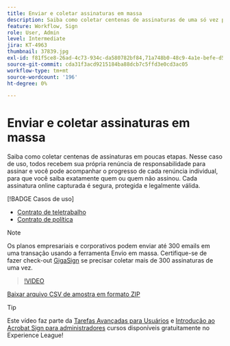 ```yaml
---
title: Enviar e coletar assinaturas em massa
description: Saiba como coletar centenas de assinaturas de uma só vez para qualquer documento em poucas etapas
feature: Workflow, Sign
role: User, Admin
level: Intermediate
jira: KT-4963
thumbnail: 37839.jpg
exl-id: f81f5ce8-26ad-4c73-934c-da580782bf84,71a748b0-48c9-4a1e-befe-d5f311d6c05e
source-git-commit: cda31f3acd9215184ba88dcb7c5ffd3e0cd3ac05
workflow-type: tm+mt
source-wordcount: '196'
ht-degree: 0%

---
```


# Enviar e coletar assinaturas em massa

Saiba como coletar centenas de assinaturas em poucas etapas. Nesse caso de uso, todos recebem sua própria renúncia de responsabilidade para assinar e você pode acompanhar o progresso de cada renúncia individual, para que você saiba exatamente quem ou quem não assinou. Cada assinatura online capturada é segura, protegida e legalmente válida.

[!BADGE Casos de uso]

* [Contrato de teletrabalho](https://experienceleague.adobe.com/docs/document-cloud-learn/sign-learning-hub/expand/recipes/gov/usecasegovtelework.html?lang=en)
* [Contrato de política](https://experienceleague.adobe.com/docs/document-cloud-learn/sign-learning-hub/expand/recipes/com/usecasecompolicy.html?lang=en)

>[!NOTE]
>
>Os planos empresariais e corporativos podem enviar até 300 emails em uma transação usando a ferramenta Envio em massa. Certifique-se de fazer check-out [GigaSign](https://experienceleague.adobe.com/docs/document-cloud-learn/sign-learning-hub/develop/custom/gigasign.html?lang=en) se precisar coletar mais de 300 assinaturas de uma vez.

>[!VIDEO](https://video.tv.adobe.com/v/33655?quality=12&learn=on&hidetitle=true)

[Baixar arquivo CSV de amostra em formato ZIP](../assets/megasign_merge_sample.zip)

>[!TIP]
>
>Este vídeo faz parte da [Tarefas Avançadas para Usuários](https://experienceleague.adobe.com/?recommended=Sign-U-1-2020.3) e [Introdução ao Acrobat Sign para administradores](https://experienceleague.adobe.com/?recommended=Sign-A-1-2020.2) cursos disponíveis gratuitamente no Experience League!
